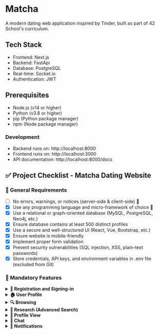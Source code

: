# Matcha

A modern dating web application inspired by Tinder, built as part of 42 School's curriculum.

## Tech Stack

- Frontend: Next.js
- Backend: FastApi
- Database: PostgreSQL
- Real-time: Socket.io
- Authentication: JWT

## Prerequisites

- Node.js (v14 or higher)
- Python (v3.8 or higher)
- pip (Python package manager)
- npm (Node package manager)

### Development

- Backend runs on: http://localhost:8000
- Frontend runs on: http://localhost:3000
- API documentation: http://localhost:8000/docs

## ✅ Project Checklist - Matcha Dating Website

### 📌 General Requirements

<div class="checklist-container">

- [ ] No errors, warnings, or notices (server-side & client-side) 🤔
- [x] Use any programming language and micro-framework of choice 🤔
- [x] Use a relational or graph-oriented database (MySQL, PostgreSQL, Neo4j, etc.)
- [x] Ensure database contains at least 500 distinct profiles
- [x] Use a secure and well-structured UI (React, Vue, Bootstrap, etc.)
- [x] Ensure website is mobile-friendly
- [x] Implement proper form validation
- [x] Prevent security vulnerabilities (SQL injection, XSS, plain-text passwords)
- [x] Store credentials, API keys, and environment variables in .env file (excluded from Git)

</div>

### 📝 Mandatory Features

<details>
<summary><b>🛂 Registration and Signing-in</b></summary>
<div class="checklist-container">

- [x] Allow users to register with:
  - [x] Email
  - [x] Username
  - [x] Last Name
  - [x] First Name
  - [x] Secure password (no common words)
- [x] Send email verification upon registration
- [x] Allow users to log in with username & password
- [x] Implement password reset via email
- [x] Ensure users can log out from any page easily

</div>
</details>

<details>
<summary><b>🏠 User Profile</b></summary>
<div class="checklist-container">

- [x] Require users to complete profile with: 🤔
  - [x] Gender
  - [x] Sexual Preferences
  - [x] Biography
  - [x] Interest tags (e.g., #geek, #vegan)
  - [x] Upload up to 5 pictures (one as profile picture)
- [x] Allow users to update their profile information anytime
- [x] Show who viewed their profile
- [x] Show who liked their profile
- [x] Implement public "fame rating" for each user
- [x] Determine user location via GPS (with manual override option)
- [x] If GPS tracking is disabled, use an alternative location method 🤔

</div>
</details>

<details>
<summary><b>🔍 Browsing</b></summary>
<div class="checklist-container">

- [x] Display suggested profiles based on:
  - [x] Sexual orientation
  - [x] Geographical proximity
  - [x] Shared interest tags
  - [x] "Fame rating"
- [x] Allow sorting of profiles by:
  - [x] Age
  - [x] Location
  - [x] "Fame rating"
  - [x] Common tags
- [x] Allow filtering by:
  - [x] Age
  - [x] Location
  - [x] "Fame rating"
  - [x] Common tags

</div>
</details>

<details>
<summary><b>🔬 Research (Advanced Search)</b></summary>
<div class="checklist-container">

- [x] Allow users to search with criteria: 🤔
  - [x] Age range 🤔
  - [x] "Fame rating" range 🤔
  - [x] Location 🤔
  - [x] Interest tags 🤔
- [x] Allow sorting and filtering in search results 🤔

</div>
</details>

<details>
<summary><b>👀 Profile View</b></summary>
<div class="checklist-container">

- [x] Display all public profile information (except email/password)
- [x] Track profile visit history
- [x] Allow users to:
  - [x] "Like" a profile (mutual likes enable chat)
  - [x] Remove a "like" (disables chat & notifications)
  - [x] Check another user's fame rating
  - [x] See online status & last active time
  - [x] Report fake accounts
  - [x] Block users (removes from search & disables chat)

</div>
</details>

<details>
<summary><b>💬 Chat</b></summary>
<div class="checklist-container">

- [x] Enable real-time chat (only for mutually "liked" users)
- [x] Display new messages notification on any page
- [x] Ensure chat messages update within 10 seconds

</div>
</details>

<details>
<summary><b>🔔 Notifications</b></summary>
<div class="checklist-container">

- [x] Notify users when:
  - [x] They receive a new like 🤔
  - [x] Their profile is viewed
  - [x] They receive a new message
  - [X] A "liked" user likes them back
  - [X] A connected user "unlikes" them 🤔
- [x] Display unread notifications on all pages
- [x] Ensure notifications update within 10 seconds

</div>
</details>